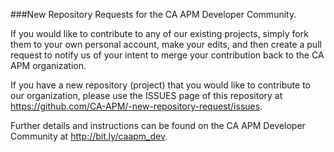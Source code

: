 ###New Repository Requests for the CA APM Developer Community.

If you would like to contribute to any of our existing projects, simply fork them to your own personal account, make your edits, and then create a pull request to notify us of your intent to merge your contribution back to the CA APM organization.

If you have a new repository (project) that you would like to contribute to our organization, please use the ISSUES page of this repository at https://github.com/CA-APM/-new-repository-request/issues.  

Further details and instructions can be found on the CA APM Developer Community at http://bit.ly/caapm_dev.


